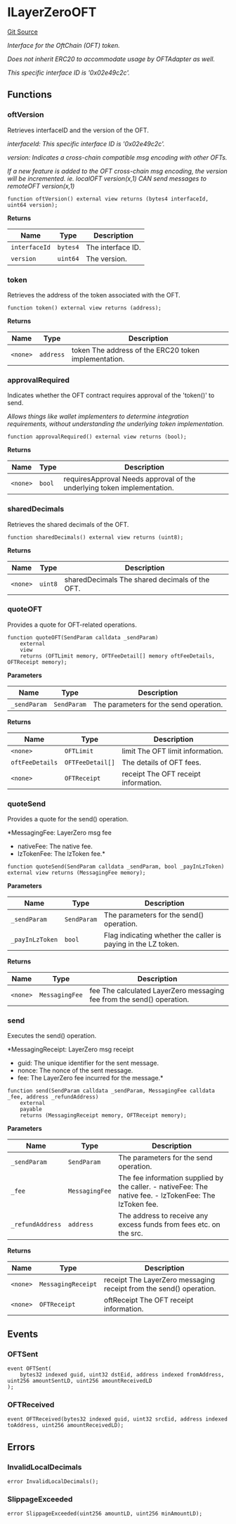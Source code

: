 # ILayerZeroOFT
[Git Source](https://github.com/malda-protocol/malda-lending/blob/157d7bccdcadcb7388d89b00ec47106a82e67e78/src\interfaces\external\layerzero\v2\ILayerZeroOFT.sol)

*Interface for the OftChain (OFT) token.*

*Does not inherit ERC20 to accommodate usage by OFTAdapter as well.*

*This specific interface ID is '0x02e49c2c'.*


## Functions
### oftVersion

Retrieves interfaceID and the version of the OFT.

*interfaceId: This specific interface ID is '0x02e49c2c'.*

*version: Indicates a cross-chain compatible msg encoding with other OFTs.*

*If a new feature is added to the OFT cross-chain msg encoding, the version will be incremented.
ie. localOFT version(x,1) CAN send messages to remoteOFT version(x,1)*


```solidity
function oftVersion() external view returns (bytes4 interfaceId, uint64 version);
```
**Returns**

|Name|Type|Description|
|----|----|-----------|
|`interfaceId`|`bytes4`|The interface ID.|
|`version`|`uint64`|The version.|


### token

Retrieves the address of the token associated with the OFT.


```solidity
function token() external view returns (address);
```
**Returns**

|Name|Type|Description|
|----|----|-----------|
|`<none>`|`address`|token The address of the ERC20 token implementation.|


### approvalRequired

Indicates whether the OFT contract requires approval of the 'token()' to send.

*Allows things like wallet implementers to determine integration requirements,
without understanding the underlying token implementation.*


```solidity
function approvalRequired() external view returns (bool);
```
**Returns**

|Name|Type|Description|
|----|----|-----------|
|`<none>`|`bool`|requiresApproval Needs approval of the underlying token implementation.|


### sharedDecimals

Retrieves the shared decimals of the OFT.


```solidity
function sharedDecimals() external view returns (uint8);
```
**Returns**

|Name|Type|Description|
|----|----|-----------|
|`<none>`|`uint8`|sharedDecimals The shared decimals of the OFT.|


### quoteOFT

Provides a quote for OFT-related operations.


```solidity
function quoteOFT(SendParam calldata _sendParam)
    external
    view
    returns (OFTLimit memory, OFTFeeDetail[] memory oftFeeDetails, OFTReceipt memory);
```
**Parameters**

|Name|Type|Description|
|----|----|-----------|
|`_sendParam`|`SendParam`|The parameters for the send operation.|

**Returns**

|Name|Type|Description|
|----|----|-----------|
|`<none>`|`OFTLimit`|limit The OFT limit information.|
|`oftFeeDetails`|`OFTFeeDetail[]`|The details of OFT fees.|
|`<none>`|`OFTReceipt`|receipt The OFT receipt information.|


### quoteSend

Provides a quote for the send() operation.

*MessagingFee: LayerZero msg fee
- nativeFee: The native fee.
- lzTokenFee: The lzToken fee.*


```solidity
function quoteSend(SendParam calldata _sendParam, bool _payInLzToken) external view returns (MessagingFee memory);
```
**Parameters**

|Name|Type|Description|
|----|----|-----------|
|`_sendParam`|`SendParam`|The parameters for the send() operation.|
|`_payInLzToken`|`bool`|Flag indicating whether the caller is paying in the LZ token.|

**Returns**

|Name|Type|Description|
|----|----|-----------|
|`<none>`|`MessagingFee`|fee The calculated LayerZero messaging fee from the send() operation.|


### send

Executes the send() operation.

*MessagingReceipt: LayerZero msg receipt
- guid: The unique identifier for the sent message.
- nonce: The nonce of the sent message.
- fee: The LayerZero fee incurred for the message.*


```solidity
function send(SendParam calldata _sendParam, MessagingFee calldata _fee, address _refundAddress)
    external
    payable
    returns (MessagingReceipt memory, OFTReceipt memory);
```
**Parameters**

|Name|Type|Description|
|----|----|-----------|
|`_sendParam`|`SendParam`|The parameters for the send operation.|
|`_fee`|`MessagingFee`|The fee information supplied by the caller. - nativeFee: The native fee. - lzTokenFee: The lzToken fee.|
|`_refundAddress`|`address`|The address to receive any excess funds from fees etc. on the src.|

**Returns**

|Name|Type|Description|
|----|----|-----------|
|`<none>`|`MessagingReceipt`|receipt The LayerZero messaging receipt from the send() operation.|
|`<none>`|`OFTReceipt`|oftReceipt The OFT receipt information.|


## Events
### OFTSent

```solidity
event OFTSent(
    bytes32 indexed guid, uint32 dstEid, address indexed fromAddress, uint256 amountSentLD, uint256 amountReceivedLD
);
```

### OFTReceived

```solidity
event OFTReceived(bytes32 indexed guid, uint32 srcEid, address indexed toAddress, uint256 amountReceivedLD);
```

## Errors
### InvalidLocalDecimals

```solidity
error InvalidLocalDecimals();
```

### SlippageExceeded

```solidity
error SlippageExceeded(uint256 amountLD, uint256 minAmountLD);
```

